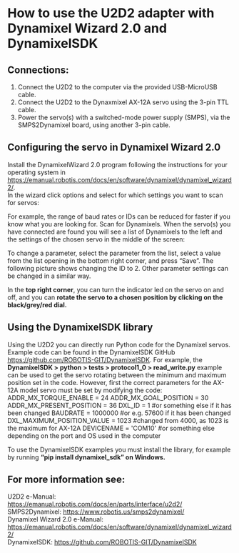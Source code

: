 # How to use the U2D2 adapter with Dynamixel Wizard 2.0 and DynamixelSDK

## Connections:
1)	Connect the U2D2 to the computer via the provided USB-MicroUSB cable.
2)	Connect the U2D2 to the Dynaxmixel AX-12A servo using the 3-pin TTL cable.
3)	Power the servo(s) with a switched-mode power supply (SMPS), via the SMPS2Dynamixel board, using another 3-pin cable.
         
## Configuring the servo in Dynamixel Wizard 2.0
Install the DynamixelWizard 2.0 program following the instructions for your operating system in https://emanual.robotis.com/docs/en/software/dynamixel/dynamixel_wizard2/.  
In the wizard click options and select for which settings you want to scan for servos:
 
For example, the range of baud rates or IDs can be reduced for faster if you know what you are looking for. Scan for Dynamixels. When the servo(s) you have connected are found you will see a list of Dynamixels to the left and the settings of the chosen servo in the middle of the screen:

To change a parameter, select the parameter from the list, select a value from the list opening in the bottom right corner, and press “Save”. The following picture shows changing the ID to 2. Other parameter settings can be changed in a similar way.
 
In the **top right corner**, you can turn the indicator led on the servo on and off, and you can **rotate the servo to a chosen position by clicking on the black/grey/red dial.**

## Using the DynamixelSDK library 
Using the U2D2 you can directly run Python code for the Dynamixel servos. Example code can be found in the DynamixelSDK GitHub https://github.com/ROBOTIS-GIT/DynamixelSDK. For example, the **DynamixelSDK > python > tests > protocol1_0 > read_write.py** example can be used to get the servo rotating between the minimum and maximum position set in the code. However, first the correct parameters for the AX-12A model servo must be set by modifying the code:
ADDR_MX_TORQUE_ENABLE = 24
ADDR_MX_GOAL_POSITION = 30
ADDR_MX_PRESENT_POSITION   = 36
DXL_ID	= 1 #or something else if it has been changed
BAUDRATE = 1000000 #or e.g. 57600 if it has been changed
DXL_MAXIMUM_POSITION_VALUE  = 1023 #changed from 4000, as 1023 is the maximum for AX-12A
DEVICENAME = 'COM10' #or something else depending on the port and OS used in the computer

To use the DynamixelSDK examples you must install the library, for example by running **“pip install dynamixel_sdk” on Windows.** 

## For more information see:
U2D2 e-Manual: https://emanual.robotis.com/docs/en/parts/interface/u2d2/  
SMPS2Dynamixel: https://www.robotis.us/smps2dynamixel/  
Dynamixel Wizard 2.0 e-Manual: https://emanual.robotis.com/docs/en/software/dynamixel/dynamixel_wizard2/  
DynamixelSDK: https://github.com/ROBOTIS-GIT/DynamixelSDK  

